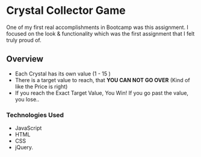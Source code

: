 # Crystal Collector Game

One of my first real accomplishments in Bootcamp was this assignment.
I focused on the look & functionality which was the first assignment that I felt truly proud of. 

## Overview 

- Each Crystal has its own value (1 - 15 ) 
- There is a target value to reach, that <b>YOU CAN NOT GO OVER</b> (Kind of like the Price is right) 
- If you reach the Exact Target Value, You Win! If you go past the value, you lose.. 

### Technologies Used

- JavaScript
- HTML
- CSS
- jQuery. 
